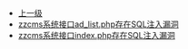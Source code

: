 * [上一级](docs/wy876_poc/)
* [zzcms系统接口ad_list.php存在SQL注入漏洞](docs/wy876_poc/zzcms/zzcms%E7%B3%BB%E7%BB%9F%E6%8E%A5%E5%8F%A3ad_list.php%E5%AD%98%E5%9C%A8SQL%E6%B3%A8%E5%85%A5%E6%BC%8F%E6%B4%9E.md)
* [zzcms系统接口index.php存在SQL注入漏洞](docs/wy876_poc/zzcms/zzcms%E7%B3%BB%E7%BB%9F%E6%8E%A5%E5%8F%A3index.php%E5%AD%98%E5%9C%A8SQL%E6%B3%A8%E5%85%A5%E6%BC%8F%E6%B4%9E.md)
